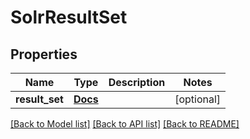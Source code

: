 # SolrResultSet

## Properties
Name | Type | Description | Notes
------------ | ------------- | ------------- | -------------
**result_set** | [**Docs**](Docs.md) |  | [optional] 

[[Back to Model list]](../README.md#documentation-for-models) [[Back to API list]](../README.md#documentation-for-api-endpoints) [[Back to README]](../README.md)

